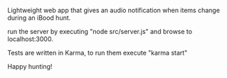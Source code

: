 Lightweight web app that gives an audio notification when items change during an iBood hunt.

run the server by executing "node src/server.js" and browse to localhost:3000.

Tests are written in Karma, to run them execute "karma start"

Happy hunting!